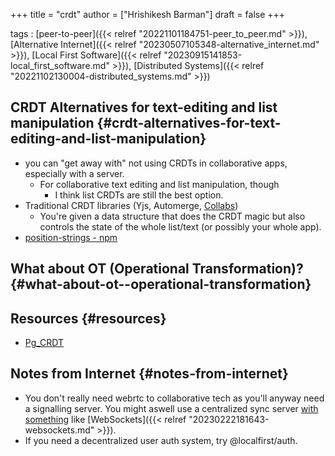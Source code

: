 +++
title = "crdt"
author = ["Hrishikesh Barman"]
draft = false
+++

tags
: [peer-to-peer]({{< relref "20221101184751-peer_to_peer.md" >}}),[Alternative Internet]({{< relref "20230507105348-alternative_internet.md" >}}), [Local First Software]({{< relref "20230915141853-local_first_software.md" >}}), [Distributed Systems]({{< relref "20221102130004-distributed_systems.md" >}})


## CRDT Alternatives for text-editing and list manipulation {#crdt-alternatives-for-text-editing-and-list-manipulation}

-   you can "get away with" not using CRDTs in collaborative apps, especially with a server.
    -   For collaborative text editing and list manipulation, though
        -   I think list CRDTs are still the best option.
-   Traditional CRDT libraries (Yjs, Automerge, [Collabs](https://github.com/composablesys/collabs))
    -   You're given a data structure that does the CRDT magic but also controls the state of the whole list/text (or possibly your whole app).
-   [position-strings - npm](https://www.npmjs.com/package/position-strings)


## What about OT (Operational Transformation)? {#what-about-ot--operational-transformation}


## Resources {#resources}

-   [Pg_CRDT](https://news.ycombinator.com/item?id=33931971)


## Notes from Internet {#notes-from-internet}

-   You don't really need webrtc to collaborative tech as you'll anyway need a signalling server. You might aswell use a centralized sync server [with something](https://github.com/automerge/automerge-repo) like [WebSockets]({{< relref "20230222181643-websockets.md" >}}).
-   If you need a decentralized user auth system, try @localfirst/auth.
